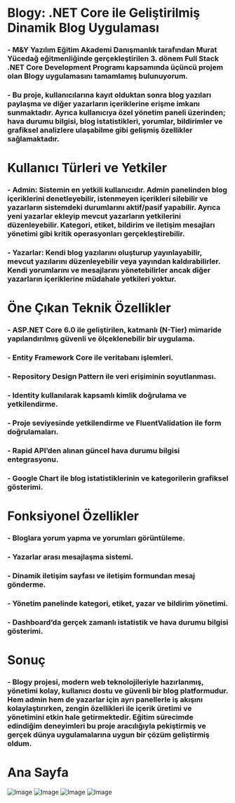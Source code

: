 # Blogy:  .NET Core ile Geliştirilmiş Dinamik Blog Uygulaması

### - M&Y Yazılım Eğitim Akademi Danışmanlık tarafından Murat Yücedağ eğitmenliğinde gerçekleştirilen 3. dönem Full Stack .NET Core Development Programı kapsamında üçüncü projem olan Blogy uygulamasını tamamlamış bulunuyorum.

### - Bu proje, kullanıcılarına kayıt olduktan sonra blog yazıları paylaşma ve diğer yazarların içeriklerine erişme imkanı sunmaktadır. Ayrıca kullanıcıya özel yönetim paneli üzerinden; hava durumu bilgisi, blog istatistikleri, yorumlar, bildirimler ve grafiksel analizlere ulaşabilme gibi gelişmiş özellikler sağlamaktadır.

# Kullanıcı Türleri ve Yetkiler

### - Admin: Sistemin en yetkili kullanıcıdır. Admin panelinden blog içeriklerini denetleyebilir, istenmeyen içerikleri silebilir ve yazarların sistemdeki durumlarını aktif/pasif yapabilir. Ayrıca yeni yazarlar ekleyip mevcut yazarların yetkilerini düzenleyebilir. Kategori, etiket, bildirim ve iletişim mesajları yönetimi gibi kritik operasyonları gerçekleştirebilir.

### - Yazarlar: Kendi blog yazılarını oluşturup yayınlayabilir, mevcut yazılarını düzenleyebilir veya yayından kaldırabilirler. Kendi yorumlarını ve mesajlarını yönetebilirler ancak diğer yazarların içeriklerine müdahale yetkileri yoktur.

# Öne Çıkan Teknik Özellikler

### - ASP.NET Core 6.0 ile geliştirilen, katmanlı (N-Tier) mimaride yapılandırılmış güvenli ve ölçeklenebilir bir uygulama.

### - Entity Framework Core ile veritabanı işlemleri.

### - Repository Design Pattern ile veri erişiminin soyutlanması.

### - Identity kullanılarak kapsamlı kimlik doğrulama ve yetkilendirme.

### - Proje seviyesinde yetkilendirme ve FluentValidation ile form doğrulamaları.

### - Rapid API’den alınan güncel hava durumu bilgisi entegrasyonu.

### - Google Chart ile blog istatistiklerinin ve kategorilerin grafiksel gösterimi.


# Fonksiyonel Özellikler


### - Bloglara yorum yapma ve yorumları görüntüleme.

### - Yazarlar arası mesajlaşma sistemi.

### - Dinamik iletişim sayfası ve iletişim formundan mesaj gönderme.

### - Yönetim panelinde kategori, etiket, yazar ve bildirim yönetimi.

### - Dashboard’da gerçek zamanlı istatistik ve hava durumu bilgisi gösterimi.

# Sonuç

### - Blogy projesi, modern web teknolojileriyle hazırlanmış, yönetimi kolay, kullanıcı dostu ve güvenli bir blog platformudur. Hem admin hem de yazarlar için ayrı panellerle iş akışını kolaylaştırırken, zengin özellikleri ile içerik üretimi ve yönetimini etkin hale getirmektedir. Eğitim sürecimde edindiğim deneyimleri bu proje aracılığıyla pekiştirmiş ve gerçek dünya uygulamalarına uygun bir çözüm geliştirmiş oldum.

# Ana Sayfa 

![Image](https://github.com/user-attachments/assets/0aee4370-c811-403b-82d2-5e3cf1461bdb)
![Image](https://github.com/user-attachments/assets/e21903dd-ca4b-4b2c-b165-07a2bc98a51a)
![Image](https://github.com/user-attachments/assets/7dd1f785-9036-401a-bdb6-e7e6339d2c2c)
![Image](https://github.com/user-attachments/assets/dff4a677-2375-4a33-a9bd-d3a26d8e8ef7)



